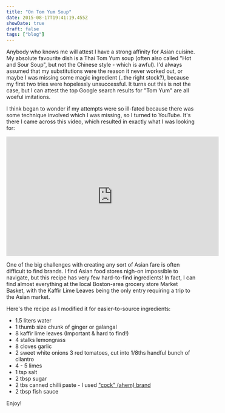 ```yaml
---
title: "On Tom Yum Soup"
date: 2015-08-17T19:41:19.455Z
showDate: true
draft: false
tags: ["blog"]
---
```


Anybody who knows me will attest I have a strong affinity for Asian cuisine. My absolute favourite dish is a Thai Tom Yum soup (often also called "Hot and Sour Soup", but not the Chinese style - which is awful).
I'd always assumed that my substitutions were the reason it never worked out, or maybe I was missing some magic ingredient (..the right stock?), because my first two tries were hopelessly unsuccessful. It turns out this is not the case, but I can attest the top Google search results for "Tom Yum" are all woeful imitations. 

I think began to wonder if my attempts were so ill-fated because there was some technique involved which I was missing, so I turned to YouTube. 
It's there I came across this video, which resulted in exactly what I was looking for:
<iframe width="560" height="315" src="https://www.youtube.com/embed/v3lIJLRibEM" frameborder="0" allowfullscreen></iframe>

One of the big challenges with creating any sort of Asian fare is often difficult to find brands. I find Asian food stores nigh-on impossible to navigate, but this recipe has very few hard-to-find ingredients! In fact, I can find almost everything at the local Boston-area grocery store Market Basket, with the Kaffir Lime Leaves being the only entry requiring a trip to the Asian market. 

Here's the recipe as I modified it for easier-to-source ingredients:

* 1.5 liters water
* 1 thumb size chunk of ginger or galangal
* 8 kaffir lime leaves (Important & hard to find!)
* 4 stalks lemongrass
* 8 cloves garlic
* 2 sweet white onions
3 red tomatoes, cut into 1/8ths
handful bunch of cilantro
* 4 - 5 limes
* 1 tsp salt
* 2 tbsp sugar
* 2 tbs canned chilli paste - I used ["cock" \(ahem\) brand](http://www.amazon.com/Chili-Garlic-Sauce-Huy-Fong/dp/B000Z4JISQ)
* 2 tbsp fish sauce
  
Enjoy! 
